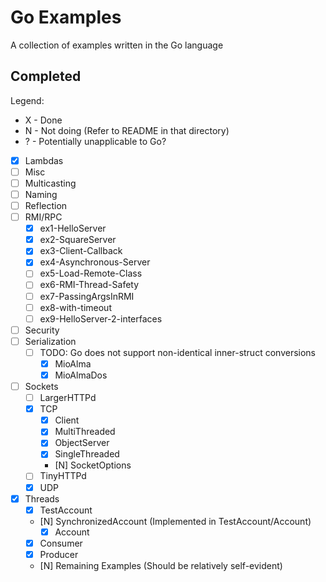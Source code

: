 # Go Examples
A collection of examples written in the Go language

## Completed

Legend:

* X - Done
* N - Not doing (Refer to README in that directory)
* ? - Potentially unapplicable to Go?

- [X] Lambdas
- [ ] Misc
- [ ] Multicasting
- [ ] Naming
- [ ] Reflection
- [ ] RMI/RPC
  - [X] ex1-HelloServer
  - [X] ex2-SquareServer
  - [X] ex3-Client-Callback
  - [X] ex4-Asynchronous-Server
  - [ ] ex5-Load-Remote-Class
  - [ ] ex6-RMI-Thread-Safety
  - [ ] ex7-PassingArgsInRMI
  - [ ] ex8-with-timeout
  - [ ] ex9-HelloServer-2-interfaces
- [ ] Security
- [ ] Serialization
  - [ ] TODO: Go does not support non-identical inner-struct conversions
    - [X] MioAlma
	- [X] MioAlmaDos
- [ ] Sockets
  - [ ] LargerHTTPd
  - [X] TCP
     - [X] Client
     - [X] MultiThreaded
     - [X] ObjectServer
     - [X] SingleThreaded
     - [N] SocketOptions
  - [ ] TinyHTTPd
  - [X] UDP
- [X] Threads
  - [X] TestAccount
  - [N] SynchronizedAccount (Implemented in TestAccount/Account)
  	- [X] Account
  - [X] Consumer
  - [X] Producer
  - [N] Remaining Examples (Should be relatively self-evident)
